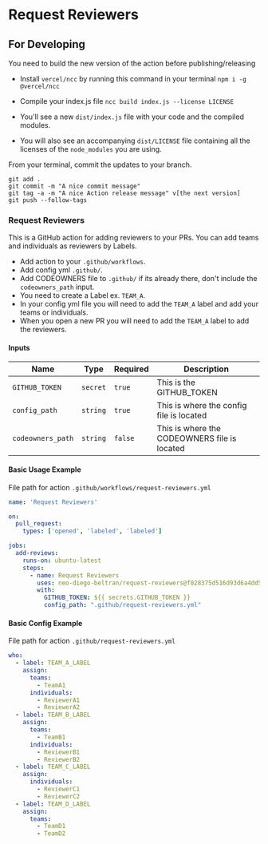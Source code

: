 # Request Reviewers

## For Developing

You need to build the new version of the action before publishing/releasing

- Install `vercel/ncc` by running this command in your terminal `npm i -g @vercel/ncc`

- Compile your index.js file `ncc build index.js --license LICENSE`

- You'll see a new `dist/index.js` file with your code and the compiled modules.

- You will also see an accompanying `dist/LICENSE` file containing all the licenses of the `node_modules` you are using.

From your terminal, commit the updates to your branch.

```shell
git add .
git commit -m "A nice commit message"
git tag -a -m "A nice Action release message" v[the next version]
git push --follow-tags
```

### Request Reviewers

This is a GitHub action for adding reviewers to your PRs. You can add teams and individuals as reviewers by Labels.

- Add action to your `.github/workflows`.
- Add config yml `.github/`.
- Add CODEOWNERS file to `.github/` if its already there, don't include the `codeowners_path` input.
- You need to create a Label ex. `TEAM_A`.
- In your config yml file you will need to add the `TEAM_A` label and add your teams or individuals.
- When you open a new PR you will need to add the `TEAM_A` label to add the reviewers.

#### Inputs

| Name              | Type     | Required | Description                                  |
| ----------------- | -------- | -------- | -------------------------------------------- |
| `GITHUB_TOKEN`    | `secret` | `true`   | This is the GITHUB_TOKEN                     |
| `config_path`     | `string` | `true`   | This is where the config file is located     |
| `codeowners_path` | `string` | `false`  | This is where the CODEOWNERS file is located |

#### Basic Usage Example

File path for action `.github/workflows/request-reviewers.yml`

```yml
name: 'Request Reviewers'

on:
  pull_request:
    types: ['opened', 'labeled', 'labeled']

jobs:
  add-reviews:
    runs-on: ubuntu-latest
    steps:
      - name: Request Reviewers
        uses: neo-diego-beltran/request-reviewers@f028375d516d93d6a4dd5f93feccfc7f3c768a9b
        with:
          GITHUB_TOKEN: ${{ secrets.GITHUB_TOKEN }}
          config_path: ".github/request-reviewers.yml"
```

#### Basic Config Example

File path for action `.github/request-reviewers.yml`

```yml
who:
  - label: TEAM_A_LABEL
    assign:
      teams:
        - TeamA1
      individuals:
        - ReviewerA1
        - ReviewerA2
  - label: TEAM_B_LABEL
    assign:
      teams:
        - TeamB1
      individuals:
        - ReviewerB1
        - ReviewerB2
  - label: TEAM_C_LABEL
    assign:
      individuals:
        - ReviewerC1
        - ReviewerC2
  - label: TEAM_D_LABEL
    assign:
      teams:
        - TeamD1
        - TeamD2
```
